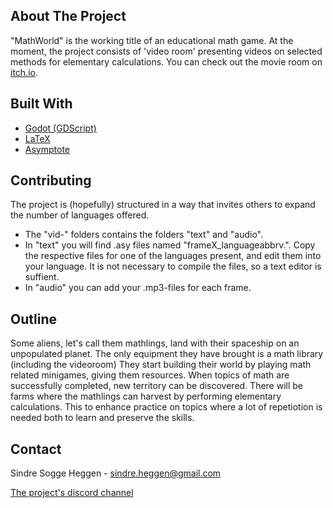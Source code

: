 ## About The Project
"MathWorld" is the working title of an educational math game. At the moment, the project consists of 'video room' presenting videos on selected methods for elementary calculations. You can check out the movie room on [itch.io](https://sindrsh.itch.io/videoroom).

## Built With
* [Godot (GDScript)](https://godotengine.org/)
* [LaTeX](https://www.latex-project.org/)
* [Asymptote](https://asymptote.sourceforge.io/)

## Contributing
The project is (hopefully) structured in a way that invites others to expand the number of languages offered.
* The "vid-" folders contains the folders "text" and "audio". 
* In "text" you will find .asy files named "frameX_languageabbrv.". Copy the respective files for one of the languages present, and edit them into your 
language. It is not necessary to compile the files, so a text editor is suffient.
* In "audio" you can add your .mp3-files for each frame.

## Outline 
Some aliens, let's call them mathlings, land with their spaceship on an unpopulated planet.
The only equipment they have brought is a math library (including the videoroom)
They start building their world by playing math related minigames, giving them resources.
When topics of math are successfully completed, new territory can be discovered.
There will be farms where the mathlings can harvest by performing elementary calculations. This to
enhance practice on topics where a lot of repetiotion is needed both to learn and preserve the skills.


<!-- CONTACT -->
## Contact

Sindre Sogge Heggen - sindre.heggen@gmail.com

[The project's discord channel](https://discord.com/channels/938334993191686174/1020401566060134440)
